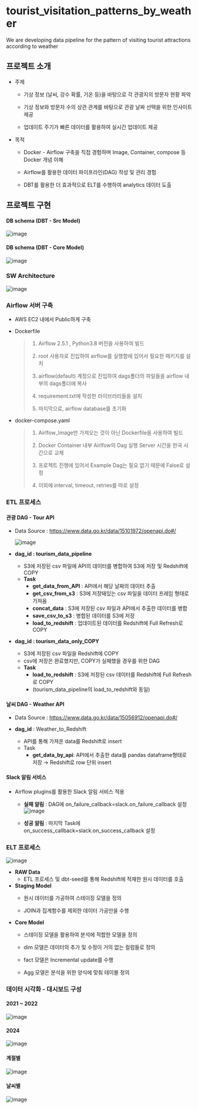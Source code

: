 # tourist_visitation_patterns_by_weather
We are developing data pipeline for the pattern of visiting tourist attractions according to weather

## 프로젝트 소개

- 주제
  - 기상 정보 (날씨, 강수 확률, 기온 등)을 바탕으로 각 관광지의 방문자 현황 파악
  
  - 기상 정보와 방문자 수의 상관 관계를 바탕으로 관광 날짜 선택을 위한 인사이트 제공
  
  - 업데이트 주기가 빠른 데이터를 활용하여 실시간 업데이트 제공

- 목적
  - Docker - Airflow 구축을 직접 경험하며 Image, Container, compose 등 Docker 개념 이해
  
  - Airflow를 활용한 데이터 파이프라인(DAG) 작성 및 관리 경험
  
  - DBT를 활용한 더 효과적으로 ELT를 수행하여 analytics 데이터 도출
  
## 프로젝트 구현
#### DB schema (DBT - Src Model)
![image](https://github.com/lv1turtle/tourist_visitation_patterns_by_weather/assets/32154881/f229c6c1-35a1-4304-9080-93639507bec8)

#### DB schema (DBT - Core Model)
![image](https://github.com/lv1turtle/tourist_visitation_patterns_by_weather/assets/32154881/555ff6ed-2c1f-4301-8b5e-5d7a1a82fc5a)

### SW Architecture
![image](https://github.com/lv1turtle/tourist_visitation_patterns_by_weather/assets/32154881/6c3c38a5-809d-4bb0-b047-be7ab43e0288)

### Airflow 서버 구축
- AWS EC2 내에서 Public하게 구축

- Dockerfile
  >1. Airflow 2.5.1 , Python3.8 버전을 사용하여 빌드
  >
  >2. root 사용자로 진입하여 airflow를 실행함에 있어서 필요한 패키지를 설치
  >
  >3. airflow(default) 계정으로 진입하여 dags폴더의 파일들을 airflow 내부의 dags폴더에 복사
  >
  >4. requirement.txt에 작성한 라이브러리들을 설치
  >
  >5. 마지막으로, airflow database를 초기화

- docker-compose.yaml 
  >1. Airlfow_Image만 가져오는 것이 아닌 Dockerfile을 사용하여 빌드
  >
  >2. Docker Container 내부 Airlfow의 Dag 실행 Server 시간을 한국 시간으로 교체
  >
  >3. 프로젝트 진행에 있어서 Example Dag는 필요 없기 때문에 False로 설정
  >
  >4. 이외에 interval, timeout, retries를 따로 설정

### ETL 프로세스

#### 관광 DAG - Tour API
- Data Source : https://www.data.go.kr/data/15101972/openapi.do#/
  
    ![image](https://github.com/lv1turtle/tourist_visitation_patterns_by_weather/assets/32154881/7c2bda9e-7412-47ce-97f8-4aeec0e0b2eb)

- **dag_id : tourism_data_pipeline**
    - S3에 저장된 csv 파일에 API의 데이터를 병합하여 S3에 저장 및 Redshift에 COPY
    - **Task**
        - **get_data_from_API** : API에서 해당 날짜의 데이터 추출
        - **get_csv_from_s3** : S3에 저장돼있는 csv 파일을 데이터 프레임 형태로 가져옴
        - **concat_data** : S3에 저장된 csv 파일과 API에서 추출한 데이터를 병합
        - **save_csv_to_s3** : 병합된 데이터를 S3에 저장
        - **load_to_redshift** : 업데이트된 데이터를 Redshift에 Full Refresh로 COPY

- **dag_id : tourism_data_only_COPY**
    - S3에 저장된 csv 파일을 Redshift에 COPY
    - csv에 저장은 완료했지만, COPY가 실패했을 경우를 위한 DAG
    - **Task**
        - **load_to_redshift** : S3에 저장된 csv 데이터를 Redshift에 Full Refresh로 COPY
        - (tourism_data_pipeline의 load_to_redshift와 동일)

#### 날씨 DAG - Weather API
- Data Source : https://www.data.go.kr/data/15056912/openapi.do#/
  
- **dag_id** : Weather_to_Redshift
    - API를 통해 가져온 data를 Redshift로 insert
    - Task
        - **get_data_by_api**:
        API에서 추출한 data를 pandas dataframe형태로 저장 → Redshift로 row 단위 insert
        
#### Slack 알림 서비스
- Airflow plugins를 활용한 Slack 알림 서비스 적용

    - **실패 알림** : DAG에 on_failure_callback=slack.on_failure_callback 설정
  ![image](https://github.com/lv1turtle/tourist_visitation_patterns_by_weather/assets/32154881/3c84ff6d-0014-497e-8f49-b84e7ef4a098)


    - **성공 알림** : 마지막 Task에 on_success_callback=slack.on_success_callback 설정

### ELT 프로세스

![image](https://github.com/lv1turtle/tourist_visitation_patterns_by_weather/assets/32154881/c976f66f-0722-4913-877a-fb30d3446dce)

- **RAW Data**
    - ETL 프로세스 및 dbt-seed를 통해  Redshift에 적재한 원시 데이터를 호출
- **Staging Model**
    - 원시 데이터를 가공하여 스테이징 모델을 정의
  
    - JOIN과 집계함수를 제외한 데이터 가공만을 수행
- **Core Model**
    - 스테이징 모델을 활용하여 분석에 적합한 모델을 정의
  
    - dim 모델은 데이터의 추가 및 수정이 거의 없는 컬럼들로 정의
  
    - fact 모델은 Incremental update를 수행
  
    - Agg 모델은 분석을 위한 양식에 맞춰 테이블 정의

### 데이터 시각화 - 대시보드 구성
#### 2021 ~ 2022
![image](https://github.com/lv1turtle/tourist_visitation_patterns_by_weather/assets/32154881/936ab573-48dc-4d7a-8c2d-3c4867efd5df)

#### 2024
![image](https://github.com/lv1turtle/tourist_visitation_patterns_by_weather/assets/32154881/96cdeb1e-36bf-441f-bf9b-a24185920c59)

#### 계절별
![image](https://github.com/lv1turtle/tourist_visitation_patterns_by_weather/assets/32154881/7905dd2d-ca57-493a-810f-29a4a1ad203b)

#### 날씨별
![image](https://github.com/lv1turtle/tourist_visitation_patterns_by_weather/assets/32154881/da010690-f08f-41e7-ae73-fdae2eeb1556)
